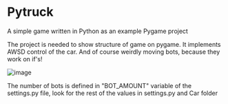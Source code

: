 # Pytruck
A simple game written in Python as an example Pygame project

The project is needed to show structure of game on pygame. It implements AWSD control of the car. And of course weirdly moving bots, because they work on if's!

![image](https://user-images.githubusercontent.com/93223722/188314239-56f48bbf-a4be-4882-b039-3180acf011e7.png)

The number of bots is defined in "BOT_AMOUNT" variable of the settings.py file, look for the rest of the values in settings.py and Car folder

